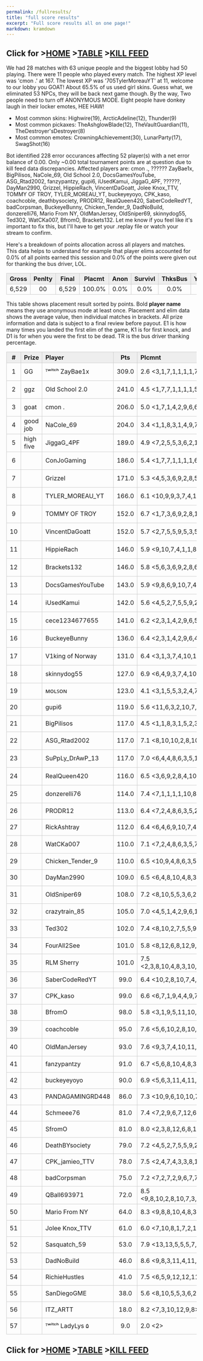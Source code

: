 ```yaml
---
permalink: /fullresults/
title: "full score results"
excerpt: "Full score results all on one page!"
markdown: kramdown
---
```

<meta http-equiv="refresh" content="30">

<script>
    var countUpdDate = new Date("Apr 15, 2023 12:54:31").getTime(); // Set the date we're counting down to
    var x = setInterval(function () {
        var timeNow = new Date().getTime(); // Get today's date and time
        var distance = timeNow - countUpdDate; // Find the distance between now and the count down date
        var days = Math.floor(distance / (1000 * 60 * 60 * 24));
        var hours = Math.floor((distance % (1000 * 60 * 60 * 24)) / (1000 * 60 * 60));
        var minutes = Math.floor((distance % (1000 * 60 * 60)) / (1000 * 60));
        var seconds = Math.floor((distance % (1000 * 60)) / 1000);
        var minutesString = minutes.toString();
        var secondsString = seconds.toString();
        if (minutesString.length < 2) {
            minutesString = "0" + minutesString;
        }
        if (secondsString.length < 2) {
            secondsString = "0" + secondsString;
        }
        document.getElementById("countUpTimer").innerHTML = minutesString + ":" + secondsString + " since updt"; // Display the result in the element with id="demo"
        // If the count down is finished, write some text
        if (distance < 0) {
            clearInterval(x);
            document.getElementById("countUpTimer").innerHTML = "EXPIRED";
        }
    }, 1000); // Update the count down every 1000 milliseconds
</script>


<style>
      .tableFixHead {
        overflow-y: auto;
        height: 195px;
      }
      .tableFixHead thead th {
        position: sticky;
        top: 0;
      }
      table {
        border-collapse: collapse;
        width: 100%;
      }
      th,
      td {
        padding: 2px 2x;
        border: 1px solid #ccc;
      }
      th {
        background: #eee;
      }
</style>

<strong><span id="countUpTimer" style="color:red;background-color:white;font-size:add_size"></span></strong>
## Click for >[HOME](https://www.kaso.gg) >[TABLE](https://www.kaso.gg/fullresults) >[KILL FEED](https://www.kaso.gg/killfeed)<br>

We had 28 matches with 63 unique people and the biggest lobby had 50 playing. There were 11 people who played every match. The highest XP level was 'cmon .' at 167. The lowest XP was '705TylerMoreauYT' at 11, welcome to our lobby you GOAT! About 65.5% of us used girl skins. Guess what, we eliminated 53 NPCs, they will be back next game though. By the way, Two people need to turn off ANONYMOUS MODE. Eight people have donkey laugh in their locker emotes, HEE HAW!

* Most common skins: Highwire(19), ArcticAdeline(12), Thunder(9)<br>
* Most common pickaxes: TheAshglowBlade(12), TheVaultGuardian(11), TheDestroyer'sDestroyer(8)<br>
* Most common emotes: CrowningAchievement(30), LunarParty(17), SwagShot(16)<br>

Bot identified 228 error occurances affecting 52 player(s) with a net error balance of 0.00. Only ~0.00 total tournament points are at question due to kill feed data discrepancies. Affected players are: cmon ., ?????? ZayBae1x, BigPilisos, NaCole_69, Old School 2.0, DocsGamesYouTube, ASG_Rtad2002, fanzypantzy, gupi6, iUsedKamui, JiggaG_4PF, ??????, DayMan2990, Grizzel, HippieRach, VincentDaGoatt, Jolee Knox_TTV, TOMMY OF TROY, TYLER_MOREAU_YT, buckeyeyoyo, CPK_kaso, coachcoble, deathbysociety, PRODR12, RealQueen420, SaberCodeRedYT, badCorpsman, BuckeyeBunny, Chicken_Tender_9, DadNoBuild, donzerelli76, Mario From NY, OldManJersey, OldSniper69, skinnydog55, Ted302, WatCKa007, BfromO, Brackets132. Let me know if you feel like it's important to fix this, but I'll have to get your .replay file or watch your stream to confirm.

Here's a breakdown of points allocation across all players and matches. This data helps to understand for example that player elims accounted for 0.0% of all points earned this session and 0.0% of the points were given out for thanking the bus driver, LOL.

| Gross  | Penlty | Final  | Placmt | Anon   | Survivl  | ThksBus | YouDed | Elims  | Siphon | NPC    |
| :----: | :----: | :----: | :----: | :----: | :----:   | :----:  | :----: | :----: | :----: | :----: |
|6,529|00|6,529|100.0%|0.0%|0.0%|0.0%|0.0%|0.0%|0.0%|0.0%|

This table shows placement result sorted by points. Bold **player name** means they use anonymous mode at least once. Placement and elim data shows the average value, then individual matches in brackets. All prize information and data is subject to a final review before payout. E1 is how many times you landed the first elim of the game, K1 is for first knock, and D1 is for when you were the first to be dead. TR is the bus driver thanking percentage.


| #      | Prize | Player | Pts    | Plcmnt | Elims | NPCs   | E1     | D1     | K1     | TR     | Lvl    | Skin   | Axe    |
| :----: | :---  | :---   | :----: | :---   | :---  | :----: | :----: | :----: | :----: | :----: | :----: | :----: | :----: |
|1|GG|ᵀʷⁱᵗᶜʰ ZayBae1x|309.0|2.6 <3,1,7,1,1,1,1,7,2,9,6,7,1,1,1,1,2,2,1,2,5,4,1,1,1,1,1,3>|105 (4.0) <3,6,3,2,7,4,6,3,6,3,3,0,4,3,3,7,0,4,3,4,3,4,2,8,3,5,3,3>|4|1|0|0|50%|45|![](https://media.fortniteapi.io/images/e9d61c4a4aae593fbac8d72182da83f2/transparent.png){:height="35px"}|![](https://media.fortniteapi.io/images/ec32e95-f5e82af-93e78e7-d72ff97/transparent.png){:height="35px"}|
|2|ggz|Old School 2.0|241.0|4.5 <1,7,7,1,1,1,1,5,3,5,1,2,8,13,4,7,6,12,4,12,12,6,1,1,1,1,1,3>|89 (4.2) <7,0,0,1,6,4,3,3,3,2,2,5,1,0,4,3,8,0,1,0,0,4,6,8,5,11,2,0>|5|2|0|1|43%|66|![](https://media.fortniteapi.io/images/97cecc17672237f13bfbc5cee17ae18f/transparent.png){:height="35px"}|![](https://media.fortniteapi.io/images/ec32e95-f5e82af-93e78e7-d72ff97/transparent.png){:height="35px"}|
|3|goat|cmon .|206.0|5.0 <1,7,1,4,2,9,6,6,7,1,9,4,1,1,1,1,2,4,9,9,13,3,11,6,5,7,3,6>|112 (4.0) <6,2,7,5,3,1,3,2,3,8,1,5,4,8,6,6,4,3,3,3,1,7,2,4,3,1,4,7>|1|1|0|0|36%|108|![](https://media.fortniteapi.io/images/f4266e2a89be512090dc546ee3b1ec9c/transparent.png){:height="35px"}|![](https://media.fortniteapi.io/images/a02b9082525370e9088801261a77c3e1/transparent.png){:height="35px"}|
|4|good job|NaCole_69|204.0|3.4 <1,1,8,3,1,4,9,7,3,4,11,2,1,4,5,1,1,1,1,1,3>|62 (3.6) <4,4,0,5,7,3,0,3,3,1,0,3,6,1,2,8,2,2,6,2,0>|0|0|0|0|43%|30|![](https://media.fortniteapi.io/images/f154ad1a24b0815edd5d4223c8c792a2/transparent.png){:height="35px"}|![](https://media.fortniteapi.io/images/e3e9d16-9aca214-c82eed9-b398cdc/transparent.png){:height="35px"}|
|5|high five|JiggaG_4PF|189.0|4.9 <7,2,5,5,3,6,2,1,1,8,3,1,8,3,4,7,6,3,5,13,2,9,2,12,7,2,5,5>|44 (2.9) <3,5,1,0,1,0,6,3,3,0,3,3,0,3,2,0,2,0,0,0,5,0,3,0,0,0,1,0>|0|1|0|0|82%|34|![](https://media.fortniteapi.io/images/b5c05e27736ff99ff547e6a9e847dc6b/transparent.png){:height="35px"}|![](https://media.fortniteapi.io/images/d2e8284-fb06feb-ea3fbe3-c41fd8b/transparent.png){:height="35px"}|
|6||ConJoGaming|186.0|5.4 <1,7,7,1,1,1,1,6,7,1,9,4,3,8,10,11,9,8,6,6,11,1,9,4,3,4,7>|12 (1.3) <0,0,1,1,0,0,1,0,0,1,0,1,0,0,2,0,0,0,1,0,0,1,0,0,3,0,0>|2|2|0|0|26%|28|![](https://media.fortniteapi.io/images/d19f1f88b2f48fc58c061f22c0340184/transparent.png){:height="35px"}|![](https://media.fortniteapi.io/images/68b6461baddd6e9c623f292c6ccc940b/transparent.png){:height="35px"}|
|7||Grizzel|171.0|5.3 <4,5,3,6,9,2,8,5,3,5,1,2,9,6,5,4,11,1,3,3,10,10,2,12,7,2,5,5>|58 (2.4) <1,1,6,1,1,3,1,2,1,3,1,4,0,2,2,1,0,6,4,4,0,1,3,0,1,2,3,4>|4|0|1|0|86%|97|![](https://media.fortniteapi.io/images/dedb120-e2b25e0-681ad2a-50f237d/transparent.png){:height="35px"}|![](https://media.fortniteapi.io/images/eae7f87e7f372e6ccc6c16f566475f23/transparent.png){:height="35px"}|
|8||TYLER_MOREAU_YT|166.0|6.1 <10,9,9,3,7,4,10,9,5,11,10,6,1,1,1,1,2,5,7,10,9,13,5,5,2,13,2,1>|12 (1.1) <1,0,1,1,0,1,0,0,1,0,0,0,1,0,1,0,1,0,0,0,0,0,1,0,2,0,0,1>|1|1|0|1|75%|36|![](https://media.fortniteapi.io/images/f62eac592baed20007df92c81ac4b1f1/transparent.png){:height="35px"}|![](https://media.fortniteapi.io/images/d2e8284-fb06feb-ea3fbe3-c41fd8b/transparent.png){:height="35px"}|
|9||TOMMY OF TROY|152.0|6.7 <1,7,3,6,9,2,8,12,9,12,7,11,1,1,1,1,2,9,12,4,7,2,12,7,9,9,13,10>|46 (2.7) <1,0,1,4,2,4,0,0,0,0,0,0,2,1,4,5,1,0,1,1,0,6,0,6,1,5,0,1>|2|1|1|0|89%|72|![](https://media.fortniteapi.io/images/b518322bbd3aa58a87f885b640055bb2/transparent.png){:height="35px"}|![](https://media.fortniteapi.io/images/effb24cea6003553a8c0088c51c92e26/transparent.png){:height="35px"}|
|10||VincentDaGoatt|152.0|5.7 <2,7,5,5,9,5,3,5,1,2,7,4,2,2,1,10,13,11,3,12,11,6,5,7,3,6>|22 (1.7) <0,0,1,1,0,1,0,0,2,0,1,1,0,2,4,0,0,0,4,1,0,0,2,1,1,0>|0|1|0|1|96%|77|![](https://media.fortniteapi.io/images/f8609a108484302250a7228974706bc9/transparent.png){:height="35px"}|![](https://media.fortniteapi.io/images/a7367c31bc7ac6483d7b7a0596d6cc97/transparent.png){:height="35px"}|
|11||HippieRach|146.0|5.9 <9,10,7,4,1,1,8,3,1,8,3,4,7,6,13,8,5,6,8,5,5,2,13,2,9>|25 (1.6) <1,0,0,1,3,2,0,1,2,1,3,1,1,0,1,2,1,2,0,1,0,0,0,2,0>|0|0|0|0|100%|50|![](https://media.fortniteapi.io/images/e91f3512574814c859404056cda0ef94/transparent.png){:height="35px"}|![](https://media.fortniteapi.io/images/d2e8284-fb06feb-ea3fbe3-c41fd8b/transparent.png){:height="35px"}|
|12||Brackets132|146.0|5.8 <5,6,3,6,9,2,8,6,7,1,9,4,11,7,11,11,2,1,4,5,2,12,7,2,5,5>|8 (1.1) <1,0,0,0,0,0,0,1,0,1,0,0,0,0,0,0,0,0,1,0,0,0,0,1,1,2>|0|0|0|0|85%|11|![](https://media.fortniteapi.io/images/f62eac592baed20007df92c81ac4b1f1/transparent.png){:height="35px"}|![](https://media.fortniteapi.io/images/87813ad11ba0d379fc09ba6e003e8530/transparent.png){:height="35px"}|
|13||DocsGamesYouTube|143.0|5.9 <9,8,6,9,10,7,4,3,11,4,11,9,5,2,3,10,7,2,1,2,5,4,9,4,3,4,7>|51 (3.0) <1,1,0,2,0,1,3,4,1,8,2,0,0,0,0,0,4,2,1,4,2,0,4,0,3,8,0>|0|1|0|1|4%|56|![](https://media.fortniteapi.io/images/eed1dc1709f78c998adf0df066086eed/transparent.png){:height="35px"}|![](https://media.fortniteapi.io/images/d0ede8f-343a5e4-ca342cf-06f23a6/transparent.png){:height="35px"}|
|14||iUsedKamui|142.0|5.6 <4,5,2,7,5,5,9,2,4,7,4,3,2,11,12,6,8,11,2,1,4,5,7,3,10>|61 (3.1) <4,6,5,0,2,3,0,2,3,4,5,2,7,3,0,2,1,0,3,3,0,2,2,1,1>|0|2|0|1|4%|39|![](https://media.fortniteapi.io/images/dc92a8a8b9fa9819cb69db78bc916084/transparent.png){:height="35px"}|![](https://media.fortniteapi.io/images/958bce0b0f72dea23439f889cd91dd97/transparent.png){:height="35px"}|
|15||cece1234677655|141.0|6.2 <2,3,1,4,2,9,6,5,3,5,1,2,10,10,8,9,10,6,11,7,8,11,8,2,13,8,4>|2 (1.0) <0,0,0,0,0,0,0,0,0,0,0,0,0,0,0,0,0,1,0,0,0,0,1,0,0,0,0>|1|0|1|0|0%|13|![](https://media.fortniteapi.io/images/e6c8a85491ebb68487db2ce26f97d353/transparent.png){:height="35px"}|![](https://media.fortniteapi.io/images/7bd11ebf53706ac267b565ed3b1f71e0/transparent.png){:height="35px"}|
|16||BuckeyeBunny|136.0|6.4 <2,3,1,4,2,9,6,4,10,2,12,8,4,9,7,3,4,13,8,5,6,8,10,10,11,11,6,2>|19 (1.9) <2,0,0,1,4,1,0,0,0,2,0,1,3,0,0,3,0,1,1,0,0,0,0,0,0,0,0,0>|0|0|0|0|89%|88|![](https://media.fortniteapi.io/images/c67c77e-0cc3dc6-380b61c-ca96bb5/transparent.png){:height="35px"}|![](https://media.fortniteapi.io/images/cbcb9e145a9ae22fdd377bc5af228b8c/transparent.png){:height="35px"}|
|17||V1king of Norway|131.0|6.4 <3,1,3,7,4,10,11,6,3,2,10,5,2,3,10,7,4,9,9,13,3,7,3,10,12,9,8>|4 (1.0) <0,0,0,0,0,0,0,1,0,0,0,0,0,1,0,0,0,1,0,0,0,0,0,0,0,0,1>|0|0|2|0|96%|28|![](https://media.fortniteapi.io/images/e9d61c4a4aae593fbac8d72182da83f2/transparent.png){:height="35px"}|![](https://media.fortniteapi.io/images/b83fc2365d120052de1e245252f73e60/transparent.png){:height="35px"}|
|18||skinnydog55|127.0|6.9 <6,4,9,3,7,4,10,12,9,12,7,11,6,5,9,12,12,2,1,2,5,4,6,13,8,3,8,2>|12 (1.5) <0,2,0,0,0,0,0,0,0,1,0,0,0,0,0,0,0,1,1,1,0,0,3,1,0,0,0,2>|0|0|0|0|61%|97|![](https://media.fortniteapi.io/images/a9bb473cc8e918e58171cf94630f58e3/transparent.png){:height="35px"}|![](https://media.fortniteapi.io/images/958bce0b0f72dea23439f889cd91dd97/transparent.png){:height="35px"}|
|19||ᴍᴏʟꜱᴏɴ|123.0|4.1 <3,1,5,5,3,2,4,7,4,3,5,5,2,13,2,1>|38 (2.5) <1,1,3,1,3,1,2,2,4,0,2,1,4,2,7,4>|1|0|0|0|94%|63|![](https://media.fortniteapi.io/images/a97caf0bd36ab4c7fa271683ddb78c8c/transparent.png){:height="35px"}|![](https://media.fortniteapi.io/images/7129fe22482a29f1fdacec0628cc095a/transparent.png){:height="35px"}|
|20||gupi6|119.0|5.6 <11,6,3,2,10,7,4,2,2,1,8,6,6,11,1,3,8,4,6,10>|28 (2.0) <0,0,1,0,0,2,4,1,1,3,0,2,2,4,2,1,0,3,1,1>|4|0|1|0|85%|25|![](https://media.fortniteapi.io/images/a4ae8f546570a63acd3d87f50d37bdfc/transparent.png){:height="35px"}|![](https://media.fortniteapi.io/images/e3e9d16-9aca214-c82eed9-b398cdc/transparent.png){:height="35px"}|
|21||BigPilisos|117.0|4.5 <1,1,8,3,1,5,2,3,10,7,1,3,3,10,10>|76 (5.4) <4,1,0,3,9,1,10,7,5,4,11,6,7,1,7>|2|0|0|0|40%|65|![](https://media.fortniteapi.io/images/e084b05-b7132a4-3318158-114e7c0/transparent.png){:height="35px"}|![](https://media.fortniteapi.io/images/68b6461baddd6e9c623f292c6ccc940b/transparent.png){:height="35px"}|
|22||ASG_Rtad2002|117.0|7.1 <8,10,10,2,8,10,7,9,5,11,10,6,3,8,10,11,9,9,12,4,7,2,5,5,2,13,2,1>|36 (2.4) <0,0,0,3,0,0,1,0,0,0,0,0,2,0,2,2,1,1,1,4,0,7,1,5,1,0,4,1>|1|0|0|0|75%|38|![](https://media.fortniteapi.io/images/c159c82-32d838a-e4f5c75-b021dab/transparent.png){:height="35px"}|![](https://media.fortniteapi.io/images/e975445af41d5ceaa58aeaa1bcc31c2c/transparent.png){:height="35px"}|
|23||SuPpLy_DrAwP_13|117.0|7.0 <6,4,4,8,6,3,5,11,6,3,2,10,9,6,5,4,11,5,7,10,9,13,13,9,6,5,11,4>|3 (1.0) <1,0,0,0,0,0,1,0,0,0,0,0,0,1,0,0,0,0,0,0,0,0,0,0,0,0,0,0>|0|0|1|0|46%|49|![](https://media.fortniteapi.io/images/e7318a9477d7d31fb14a8e322f151114/transparent.png){:height="35px"}|![](https://media.fortniteapi.io/images/eb488368dc072c4b4e11f9c7a9dbb08e/transparent.png){:height="35px"}|
|24||RealQueen420|116.0|6.5 <3,6,9,2,8,4,10,2,12,8,9,6,5,4,11,3,5,13,2,9,3,8,4,6,10>|16 (1.6) <0,4,0,1,0,1,0,3,0,1,0,0,1,0,0,0,1,0,0,0,2,0,0,1,1>|0|1|0|0|100%|66|![](https://media.fortniteapi.io/images/bf04b0beeb63b21268e99d9df769f51b/transparent.png){:height="35px"}|![](https://media.fortniteapi.io/images/b9ef8159c41c70190910adb40ced2ced/transparent.png){:height="35px"}|
|25||donzerelli76|114.0|7.4 <7,1,1,1,1,10,8,10,5,5,10,10,8,9,10,13,8,5,6,8,4,11,12,10,12>|10 (1.3) <0,1,0,0,1,1,0,2,0,2,0,0,0,0,1,0,0,1,1,0,0,0,0,0,0>|1|1|0|0|0%|25|![](https://media.fortniteapi.io/images/d96579630a4aa5fc9d427fbeec8ab712/transparent.png){:height="35px"}|![](https://media.fortniteapi.io/images/958bce0b0f72dea23439f889cd91dd97/transparent.png){:height="35px"}|
|26||PRODR12|113.0|6.4 <7,2,4,8,6,3,5,2,11,12,6,8,8,6,6,11,1,8,2,13,8,4,7>|12 (1.5) <0,2,1,0,0,0,0,0,1,0,0,1,0,1,3,0,0,1,0,0,0,0,2>|1|1|0|0|26%|40|![](https://media.fortniteapi.io/images/d67798f-6f476dc-9a88c27-7c7b46b/transparent.png){:height="35px"}|![](https://media.fortniteapi.io/images/fd14e2b4088bc5332387311d6fe90373/transparent.png){:height="35px"}|
|27||RickAshtray|112.0|6.4 <6,4,6,9,10,7,4,2,4,7,4,3,8,6,6,11,1,7,3,10,12,9,8>|6 (1.0) <0,1,0,1,0,1,0,0,1,0,0,1,0,0,0,1,0,0,0,0,0,0,0>|1|0|0|0|78%|22|![](https://media.fortniteapi.io/images/a7c4ac265dc8782c783abf34bb898810/transparent.png){:height="35px"}|![](https://media.fortniteapi.io/images/8d7b7960776bd3be44711d8b3c7731c6/transparent.png){:height="35px"}|
|28||WatCKa007|110.0|7.1 <7,2,4,8,6,3,5,7,2,9,6,7,6,5,9,12,12,6,11,7,8,11,6,13,8,3,8>|10 (1.3) <0,1,0,1,0,0,1,0,0,1,0,0,0,0,0,2,0,1,1,0,2,0,0,0,0,0,0>|0|0|0|0|74%|61|![](https://media.fortniteapi.io/images/f9e46cd95fb5467ce5149df8f5eba9ea/transparent.png){:height="35px"}|![](https://media.fortniteapi.io/images/d2e8284-fb06feb-ea3fbe3-c41fd8b/transparent.png){:height="35px"}|
|29||Chicken_Tender_9|110.0|6.5 <10,9,4,8,6,3,5,4,9,7,3,4,1,3,3,10,10,4,11,12,10,12,2>|7 (1.0) <0,0,0,1,0,0,0,1,0,1,1,0,1,0,1,0,0,0,0,0,0,0,1>|0|0|0|0|48%|48|![](https://media.fortniteapi.io/images/d0a789e2b1b8860647f07fcfc43e6dce/transparent.png){:height="35px"}|![](https://media.fortniteapi.io/images/f5424f49818936d1cdefb1afd58b090d/transparent.png){:height="35px"}|
|30||DayMan2990|109.0|6.5 <6,4,8,10,4,8,3,7,4,2,2,1,10,13,11,3,12,8,2,13,8,4>|40 (2.7) <1,6,0,0,3,1,0,4,3,2,2,2,2,0,3,4,0,0,3,0,1,3>|0|0|0|0|77%|88|![](https://media.fortniteapi.io/images/fec2b771083648220d7597847a86b104/transparent.png){:height="35px"}|![](https://media.fortniteapi.io/images/d2e8284-fb06feb-ea3fbe3-c41fd8b/transparent.png){:height="35px"}|
|31||OldSniper69|108.0|7.2 <8,10,5,5,3,6,2,8,12,6,8,12,12,6,5,5,9,12,4,7,2,13,9,6,5,11,4>|8 (1.1) <0,1,0,0,2,0,0,1,0,1,0,1,0,0,1,0,0,0,0,0,1,0,0,0,0,0,0>|0|0|1|0|81%|25|![](https://media.fortniteapi.io/images/b84d6cac4da0214db9907771c0657b17/transparent.png){:height="35px"}|![](https://media.fortniteapi.io/images/ec32e95-f5e82af-93e78e7-d72ff97/transparent.png){:height="35px"}|
|32||crazytrain_85|105.0|7.0 <4,5,1,4,2,9,6,10,10,8,9,10,11,2,1,4,5,12,7,9,9,13,10>|6 (1.2) <1,2,0,0,0,0,0,0,0,0,0,0,0,0,1,0,0,0,1,0,1,0,0>|0|1|0|1|78%|11|![](https://media.fortniteapi.io/images/f80a6e5ef23990f7d04e0ffb9a8d1640/transparent.png){:height="35px"}|![](https://media.fortniteapi.io/images/ce4b8792769f47b5ff0dd627ff32d727/transparent.png){:height="35px"}|
|33||Ted302|102.0|7.4 <8,10,2,7,5,5,9,9,5,11,10,6,9,6,5,4,11,5,7,10,9,13,3,8,4,6,10,11>|15 (1.9) <0,0,3,0,2,2,0,0,0,0,0,1,0,0,3,0,0,0,1,0,0,0,2,0,1,0,0,0>|1|0|1|0|93%|70|![](https://media.fortniteapi.io/images/e76cb8d-bec8b2f-0161c68-5da68b4/transparent.png){:height="35px"}|![](https://media.fortniteapi.io/images/958bce0b0f72dea23439f889cd91dd97/transparent.png){:height="35px"}|
|34||FourAll2See|101.0|5.8 <8,12,6,8,12,9,12,4,7,2,1,1,1,1,3>|4 (1.0) <1,0,0,0,0,0,0,1,0,0,0,1,0,0,1>|1|0|0|0|0%|90|![](https://media.fortniteapi.io/images/d96579630a4aa5fc9d427fbeec8ab712/transparent.png){:height="35px"}|![](https://media.fortniteapi.io/images/ad89f78a8897ff4c1946557ece747359/transparent.png){:height="35px"}|
|35||RLM Sherry|101.0|7.5 <2,3,8,10,4,8,3,10,8,10,5,5,2,11,12,6,8,12,4,12,12,6,10,10,11,11,6,2>|6 (1.0) <0,1,0,0,0,0,0,0,0,0,0,0,0,0,0,1,0,0,0,0,1,1,0,0,0,0,1,1>|0|0|0|0|100%|22|![](https://media.fortniteapi.io/images/c765c24d97490acabfe948bbac2318bf/transparent.png){:height="35px"}|![](https://media.fortniteapi.io/images/eb390e0a1e7ff085ff8c1e7a5a3afa53/transparent.png){:height="35px"}|
|36||SaberCodeRedYT|99.0|6.4 <10,2,8,10,7,4,10,2,12,8,11,7,11,8,3,2,1,2,5,4>|23 (2.3) <0,2,0,0,0,2,0,6,0,1,0,1,0,0,1,3,3,0,2,2>|0|0|0|0|75%|49|![](https://media.fortniteapi.io/images/dea0d24fae2f52363e9d3f5ec8029cad/transparent.png){:height="35px"}|![](https://media.fortniteapi.io/images/813ae479b895c8f3669f63363d90d4aa/transparent.png){:height="35px"}|
|37||CPK_kaso|99.0|6.6 <6,7,1,9,4,4,9,7,3,4,6,11,7,8,11,8,2,13,8,4,7>|9 (1.5) <0,0,1,0,0,2,0,0,0,0,1,0,0,0,0,1,2,0,0,2,0>|1|0|1|0|86%|79|![](https://media.fortniteapi.io/images/c5e91cbd538fb9afe1826e816b363c5a/transparent.png){:height="35px"}|![](https://media.fortniteapi.io/images/eb390e0a1e7ff085ff8c1e7a5a3afa53/transparent.png){:height="35px"}|
|38||BfromO|98.0|5.8 <3,1,9,5,11,10,6,5,2,3,10,7,1,3,3,10,10>|1 (1.0) <0,0,0,0,0,0,0,0,0,1,0,0,0,0,0,0,0>|0|0|0|0|59%|41|![](https://media.fortniteapi.io/images/d1cf520bd01cae5f630bef464ae0c06b/transparent.png){:height="35px"}|![](https://media.fortniteapi.io/images/f16d1a556ab61acad847dfef5f3c56a0/transparent.png){:height="35px"}|
|39||coachcoble|95.0|7.6 <5,6,10,2,8,10,7,8,12,6,8,12,10,10,8,9,10,4,9,9,13,3,9,4,3,4,7>|11 (1.4) <0,0,0,1,0,0,1,1,0,0,0,0,0,0,0,0,0,1,1,0,2,0,0,0,3,1,0>|0|0|0|0|81%|95|![](https://media.fortniteapi.io/images/921bcff-7a6474b-20912b8-ed4f78a/transparent.png){:height="35px"}|![](https://media.fortniteapi.io/images/ca6cfb9-54bc587-e5c6dce-1b4fc3e/transparent.png){:height="35px"}|
|40||OldManJersey|93.0|7.6 <9,3,7,4,10,11,6,3,2,10,11,7,11,8,3,12,4,12,12,6,6,13,8,3,8,9>|7 (1.2) <2,0,1,0,0,0,1,0,1,0,0,0,0,0,0,0,0,0,0,0,1,0,0,0,0,1>|0|0|0|0|27%|50|![](https://media.fortniteapi.io/images/783cb313214bae416a17c7135f1446b4/transparent.png){:height="35px"}|![](https://media.fortniteapi.io/images/d05d0ccff103c03578932034873e35a6/transparent.png){:height="35px"}|
|41||fanzypantzy|91.0|6.7 <5,6,8,10,4,8,3,10,8,10,5,5,12,6,5,5,3,8,4,6,10>|58 (3.6) <5,0,0,0,3,1,0,2,7,2,4,4,3,1,9,3,2,0,2,6,4>|0|1|1|0|0%|62|![](https://media.fortniteapi.io/images/dc92a8a8b9fa9819cb69db78bc916084/transparent.png){:height="35px"}|![](https://media.fortniteapi.io/images/f216fc696f3a514de8399ae2e82229b3/transparent.png){:height="35px"}|
|42||buckeyeyoyo|90.0|6.9 <5,6,3,11,4,11,9,8,3,4,7,11,6,11,7,8,11,9,4,3,4,7>|17 (1.4) <0,0,2,1,2,0,0,0,1,0,1,1,1,0,1,3,1,2,0,1,0,0>|0|0|0|0|82%|75|![](https://media.fortniteapi.io/images/9ee2208-af767e3-3e46637-4918a3f/transparent.png){:height="35px"}|![](https://media.fortniteapi.io/images/e5b0563-df76037-8512749-99b2e5b/transparent.png){:height="35px"}|
|43||PANDAGAMINGRD448|86.0|7.3 <10,9,6,10,10,7,4,12,9,12,11,7,4,2,2,1,4,9,9,13,3>|9 (1.3) <0,0,1,0,0,1,1,0,0,0,0,0,0,0,0,1,1,3,0,0,1>|0|0|0|0|0%|38|![](https://media.fortniteapi.io/images/c630ae8da7c1f66f60c7f6d4c81131b5/transparent.png){:height="35px"}|![](https://media.fortniteapi.io/images/be3cdefd79427f64c3b1d4a423812a7f/transparent.png){:height="35px"}|
|44||Schmeee76|81.0|7.4 <7,2,9,6,7,12,6,5,5,7,10,8,1,7,13,9,6,5,11,11>|13 (1.9) <1,3,0,0,0,3,0,0,1,0,0,1,3,0,0,0,1,0,0,0>|0|0|1|0|80%|51|![](https://media.fortniteapi.io/images/e9d61c4a4aae593fbac8d72182da83f2/transparent.png){:height="35px"}|![](https://media.fortniteapi.io/images/87324c24d74a69eabf39a8a1e59b49c6/transparent.png){:height="35px"}|
|45||SfromO|81.0|8.0 <2,3,8,12,6,8,12,2,11,12,6,8,7,10,8,1,7,12,7,9,9,13,10>|3 (1.0) <0,0,0,0,0,0,0,1,0,0,0,1,0,0,0,0,0,0,0,0,0,0,1>|0|0|1|0|96%|15|![](https://media.fortniteapi.io/images/d8f36a018fe77330bf83edc1967b6e70/transparent.png){:height="35px"}|![](https://media.fortniteapi.io/images/958bce0b0f72dea23439f889cd91dd97/transparent.png){:height="35px"}|
|46||DeathBYsociety|79.0|7.2 <4,5,2,7,5,5,9,2,12,8,13,11,3,12,6,13,8,3,8>|16 (1.6) <0,1,3,2,0,2,1,1,0,0,0,2,2,0,1,0,1,0,0>|0|2|0|2|53%|12|![](https://media.fortniteapi.io/images/dd35114d0cb56d5df4e2cd3c0fc992d0/transparent.png){:height="35px"}|![](https://media.fortniteapi.io/images/eae7f87e7f372e6ccc6c16f566475f23/transparent.png){:height="35px"}|
|47||CPK_jamieo_TTV|78.0|7.5 <2,4,7,4,3,3,8,10,11,9,10,13,11,3,12,13,9,6,5,11,4>|10 (1.7) <1,0,0,1,0,0,0,0,0,0,2,1,0,3,0,0,0,2,0,0,0>|2|0|2|0|95%|61|![](https://media.fortniteapi.io/images/d930dba-8e19b63-a6d5d94-6978fe3/transparent.png){:height="35px"}|![](https://media.fortniteapi.io/images/895655a-7f0c2ad-e3a4aa8-983ef5e/transparent.png){:height="35px"}|
|48||badCorpsman|75.0|7.2 <7,2,7,2,9,6,7,7,10,8,1,7,4,11,12,10,12,8>|6 (1.0) <0,0,0,1,0,1,0,1,1,0,1,0,1,0,0,0,0,0>|1|0|0|0|72%|53|![](https://media.fortniteapi.io/images/f0cf3bff4b98dc0e130f3359fb96e375/transparent.png){:height="35px"}|![](https://media.fortniteapi.io/images/d2522518cad0c15f736b51e90f888cb7/transparent.png){:height="35px"}|
|49||QBall693971|72.0|8.5 <9,8,10,2,8,10,7,3,11,4,11,9,6,5,9,12,12,12,4,12,12,6,10,10,11,11,6>|1 (1.0) <0,0,0,1,0,0,0,0,0,0,0,0,0,0,0,0,0,0,0,0,0,0,0,0,0,0,0>|0|0|2|0|44%|18|![](https://media.fortniteapi.io/images/f77256c89d682760479afca924a6da47/transparent.png){:height="35px"}|![](https://media.fortniteapi.io/images/eae7f87e7f372e6ccc6c16f566475f23/transparent.png){:height="35px"}|
|50||Mario From NY|64.0|8.3 <9,8,8,10,4,8,3,12,9,12,7,11,3,8,10,11,9,13,8,5,6,8>|5 (1.0) <0,0,0,0,0,0,0,0,0,0,0,0,1,0,0,1,0,1,1,1,0,0>|0|1|1|0|5%|32|![](https://media.fortniteapi.io/images/142913526bf1b32ba9433bf5de83e010/transparent.png){:height="35px"}|![](https://media.fortniteapi.io/images/1cfb016590d1c7688a25bb0fc591f9cc/transparent.png){:height="35px"}|
|51||Jolee Knox_TTV|61.0|6.0 <7,10,8,1,7,2,12,7,2,5,5>|19 (2.1) <2,1,1,6,1,1,0,0,1,5,1>|0|0|0|0|100%|116|![](https://media.fortniteapi.io/images/e4a765e43c88ebb1be3093017ead3cc8/transparent.png){:height="35px"}|![](https://media.fortniteapi.io/images/eb7af48a7d83fc82e305216a9f48f35a/transparent.png){:height="35px"}|
|52||Sasquatch_59|53.0|7.9 <13,13,5,5,5,7,10,9,13,11,6,5,7,3,6>||0|0|1|0|0%|9|![](https://media.fortniteapi.io/images/e551f3f02db8ee7ab0e0ff8dc847b941/transparent.png){:height="35px"}|![](https://media.fortniteapi.io/images/68b6461baddd6e9c623f292c6ccc940b/transparent.png){:height="35px"}|
|53||DadNoBuild|46.0|8.6 <9,8,3,11,4,11,9,11,7,11,8,3,12,7,9,9,13,10>|9 (1.8) <0,0,2,0,4,0,1,0,1,0,0,0,0,1,0,0,0,0>|0|0|2|0|44%|73|![](https://media.fortniteapi.io/images/6af5fb0c4127ab98be084d6ec5ed499c/transparent.png){:height="35px"}|![](https://media.fortniteapi.io/images/ab0bbe76eb09334bb027f40f3d2d1c48/transparent.png){:height="35px"}|
|54||RichieHustles|41.0|7.5 <6,5,9,12,12,11,6,5,7,3,6>|2 (1.0) <0,0,0,0,0,0,0,1,0,1,0>|0|0|0|0|73%|45|![](https://media.fortniteapi.io/images/ee80c67116a472e96e2653b3c7a56bb1/transparent.png){:height="35px"}|![](https://media.fortniteapi.io/images/dbedf6b21a0d50efbb6040b3950ba9aa/transparent.png){:height="35px"}|
|55||SanDiegoGME|38.0|5.6 <8,10,5,5,3,6,2>|11 (2.2) <1,0,0,2,3,1,4>|1|0|0|0|43%|20|![](https://media.fortniteapi.io/images/c765c24d97490acabfe948bbac2318bf/transparent.png){:height="35px"}|![](https://media.fortniteapi.io/images/41e07e713acad60e4e6bb54cb25afe5b/transparent.png){:height="35px"}|
|56||ITZ_ARTT|18.0|8.2 <7,3,10,12,9,8>|2 (2.0) <0,2,0,0,0,0>|0|0|0|0|83%|86|![](https://media.fortniteapi.io/images/c52ad68e8c9547c86ceb44c48736845f/transparent.png){:height="35px"}|![](https://media.fortniteapi.io/images/d2e8284-fb06feb-ea3fbe3-c41fd8b/transparent.png){:height="35px"}|
|57||ᵀʷⁱᵗᶜʰ LadyLys ۵|9.0|2.0 <2>|2 (2.0) <2>|1|0|0|0|100%|28|![](https://media.fortniteapi.io/images/b8cdf946a491265e134c081b96c6679b/transparent.png){:height="35px"}|![](https://media.fortniteapi.io/images/060320a3f05f2484d7ec5e56a25e7866/transparent.png){:height="35px"}|

## Click for >[HOME](https://www.kaso.gg) >[TABLE](https://www.kaso.gg/fullresults) >[KILL FEED](https://www.kaso.gg/killfeed)<br>

